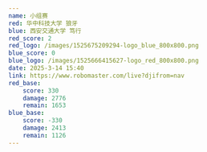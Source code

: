 ```yaml
---
name: 小组赛
red: 华中科技大学 狼牙
blue: 西安交通大学 笃行
red_score: 2
red_logo: /images/1525675209294-logo_blue_800x800.png
blue_score: 0
blue_logo: /images/1525666415627-logo_red_800x800.png
date: 2025-3-14 15:40
link: https://www.robomaster.com/live?djifrom=nav
red_base: 
    score: 330
    damage: 2776
    remain: 1653
blue_base:
    score: -330
    damage: 2413
    remain: 1126
---
```

